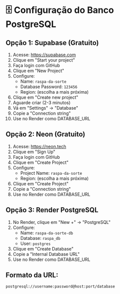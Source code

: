 # 🗄️ Configuração do Banco PostgreSQL

## Opção 1: Supabase (Gratuito)
1. Acesse: https://supabase.com
2. Clique em "Start your project"
3. Faça login com GitHub
4. Clique em "New Project"
5. Configure:
   - Name: `raspa-da-sorte`
   - Database Password: `123456`
   - Region: (escolha a mais próxima)
6. Clique em "Create new project"
7. Aguarde criar (2-3 minutos)
8. Vá em "Settings" → "Database"
9. Copie a "Connection string"
10. Use no Render como DATABASE_URL

## Opção 2: Neon (Gratuito)
1. Acesse: https://neon.tech
2. Clique em "Sign Up"
3. Faça login com GitHub
4. Clique em "Create Project"
5. Configure:
   - Project Name: `raspa-da-sorte`
   - Region: (escolha a mais próxima)
6. Clique em "Create Project"
7. Copie a "Connection string"
8. Use no Render como DATABASE_URL

## Opção 3: Render PostgreSQL
1. No Render, clique em "New +" → "PostgreSQL"
2. Configure:
   - Name: `raspa-da-sorte-db`
   - Database: `raspa_db`
   - User: `postgres`
3. Clique em "Create Database"
4. Copie a "Internal Database URL"
5. Use no Render como DATABASE_URL

## Formato da URL:
```
postgresql://username:password@host:port/database
``` 